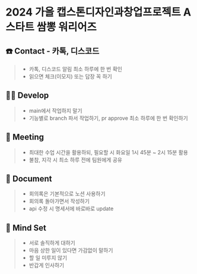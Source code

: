 2024 가을 캡스톤디자인과창업프로젝트 A 스타트 쌈뽕 워리어즈
============= 
    
    
☎️ Contact  - 카톡, 디스코드
-------------   
   
> * 카톡, 디스코드 알림 최소 하루에 한 번 확인   
> * 읽으면 체크(이모지) 또는 답장 꼭 하기   

👩‍💻 Develop
-------------   
   
> * main에서 작업하지 말기   
> * 기능별로 branch 파서 작업하기, pr approve 최소 하루에 한 번 확인하기   

🍖 Meeting
-------------   
   
> * 최대한 수업 시간을 활용하되, 필요할 시 화요일 1시 45분 ~ 2시 15분 활용  
> * 불참, 지각 시 최소 하루 전에 팀원에게 공유   

📄 Document
-------------   
   
> * 회의록은 기본적으로 노션 사용하기   
> * 회의록 돌아가면서  작성하기   
> * api 수정 시 명세서에 바로바로 update   

🤝 Mind Set
-------------   
   
> * 서로 솔직하게 대하기   
> * 마음 상한 일이 있다면 가감없이 말하기   
> * 할 일 미루지 않기   
> * 반갑게 인사하기   
